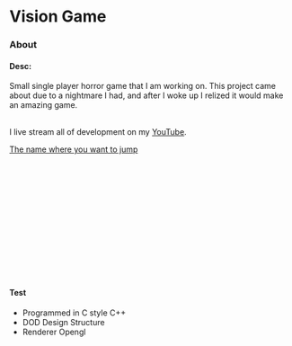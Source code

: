 <h1 algin="left">Vision Game</h1>
<h3 algin="left">About</h3>
<p>
  <h4>Desc:</h4>
  Small single player horror game that I am working on. This project came about due to a nightmare I had, 
  and after I woke up I relized it would make an amazing game.<br><br>

  I live stream all of development on my <a href="https://www.youtube.com/@Mini_CS">YouTube</a>.

  <a href="#anchor-name">The  name where you want to jump</a>

<br><br><br><br><br><br><br><br><br><br><br><br>
  
  <h4 id="anchor-name">Test</h4>
  <ul>
    <li>Programmed in C style C++</li>
    <li>DOD Design Structure</li>
    <li>Renderer Opengl</li>
  </ul>
</p>
